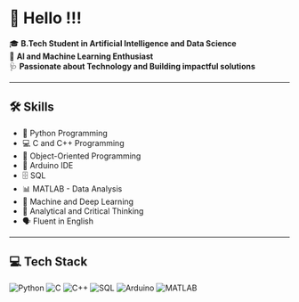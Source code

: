 # 👋 Hello !!!
🎓 **B.Tech Student in Artificial Intelligence and Data Science**  
🧠 **AI and Machine Learning Enthusiast**  
🩺 **Passionate about Technology and Building impactful solutions**

---

## 🛠️ Skills
- 🐍 Python Programming  
- 💻 C and C++ Programming  
- 🔹 Object-Oriented Programming  
- 🔌 Arduino IDE  
- 🗄️ SQL  
- 📊 MATLAB - Data Analysis  
- 🤖 Machine and Deep Learning  
- 🧠 Analytical and Critical Thinking  
- 🗣️ Fluent in English  

---

## 💻 Tech Stack
![Python](https://img.shields.io/badge/Python-3776AB?style=for-the-badge&logo=python&logoColor=white)
![C](https://img.shields.io/badge/C-00599C?style=for-the-badge&logo=c&logoColor=white)
![C++](https://img.shields.io/badge/C++-00599C?style=for-the-badge&logo=c%2B%2B&logoColor=white)
![SQL](https://img.shields.io/badge/SQL-4479A1?style=for-the-badge&logo=mysql&logoColor=white)
![Arduino](https://img.shields.io/badge/Arduino-00979D?style=for-the-badge&logo=arduino&logoColor=white)
![MATLAB](https://img.shields.io/badge/MATLAB-0076A8?style=for-the-badge&logo=mathworks&logoColor=white)

